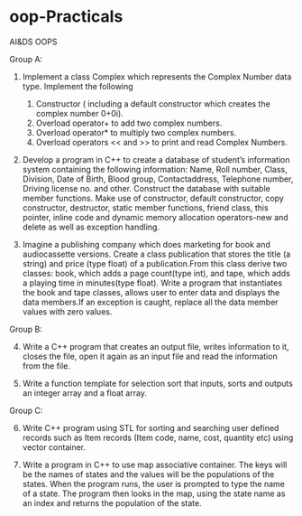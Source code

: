 # oop-Practicals
AI&amp;DS OOPS

Group A:
1. Implement a class Complex which represents the Complex Number data type. Implement the following 
    1. Constructor ( including a default constructor which creates the complex number 0+0i). 
    2. Overload operator+ to add two complex numbers.
    3. Overload operator* to multiply two complex numbers. 
    4. Overload operators << and >> to print and read Complex Numbers.

2.  Develop a program in C++ to create a database of student’s information system containing the following information: Name, Roll number, Class, Division, Date of Birth, Blood group, Contactaddress, Telephone number, Driving license no. and other. Construct the database with suitable member functions. Make use of constructor, default constructor, copy constructor, destructor, static member functions, friend class, this pointer, inline code and dynamic memory allocation operators-new and delete as well as exception handling.

3.   Imagine a publishing company which does marketing for book and audiocassette versions. Create a class publication that stores the title (a string) and price (type float) of a publication.From this class derive two classes: book, which adds a page count(type int), and tape, which adds a playing time in minutes(type float). Write a program that instantiates the book and tape classes, allows user to enter data and displays the data members.If an exception is caught, replace all the data member values with zero values.

Group B:

4.  Write a C++ program that creates an output file, writes information to it, closes the file, open it again as an input file and read the information from the file.

5.   Write a function template for selection sort that inputs, sorts and outputs an integer array and a float array.

Group C:

6.  Write C++ program using STL for sorting and searching user defined records such as Item records (Item code, name, cost, quantity etc) using vector container.

7.  Write a program in C++ to use map associative container. The keys will be the names of states and the values will be the populations of the states. When the program runs, the user is prompted to type the name of a state. The program then looks in the map, using the state name as an index and returns the population of the state.
